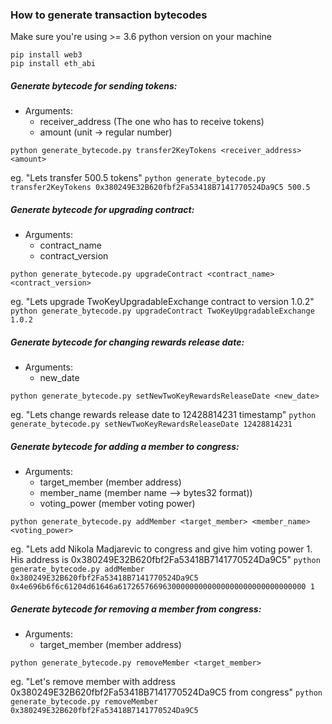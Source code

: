 ### How to generate transaction bytecodes

Make sure you're using >= 3.6 python version on your machine

```apple js
pip install web3
pip install eth_abi
```

##### Generate bytecode for sending tokens:
- Arguments: 
    - receiver_address (The one who has to receive tokens)
    - amount  (unit -> regular number)

`python generate_bytecode.py transfer2KeyTokens <receiver_address> <amount>`

eg. "Lets transfer 500.5 tokens" 
`python generate_bytecode.py transfer2KeyTokens 0x380249E32B620fbf2Fa53418B7141770524Da9C5 500.5`


##### Generate bytecode for upgrading contract:
- Arguments:
    - contract_name 
    - contract_version
    
`python generate_bytecode.py upgradeContract <contract_name> <contract_version>`

eg. "Lets upgrade TwoKeyUpgradableExchange contract to version 1.0.2" 
`python generate_bytecode.py upgradeContract TwoKeyUpgradableExchange 1.0.2`


##### Generate bytecode for changing rewards release date:
- Arguments:
    - new_date
  
`python generate_bytecode.py setNewTwoKeyRewardsReleaseDate <new_date>`

eg. "Lets change rewards release date to 12428814231 timestamp"
`python generate_bytecode.py setNewTwoKeyRewardsReleaseDate 12428814231`


##### Generate bytecode for adding a member to congress:
- Arguments:
    - target_member (member address)
    - member_name (member name --> bytes32 format))
    - voting_power (member voting power)
  
`python generate_bytecode.py addMember <target_member> <member_name> <voting_power>`

eg. "Lets add Nikola Madjarevic to congress and give him voting power 1. His address is 0x380249E32B620fbf2Fa53418B7141770524Da9C5"
`python generate_bytecode.py addMember 0x380249E32B620fbf2Fa53418B7141770524Da9C5 0x4e696b6f6c61204d61646a617265766963000000000000000000000000000000 1`


##### Generate bytecode for removing a member from congress:
- Arguments:
    - target_member (member address)
 
`python generate_bytecode.py removeMember <target_member>`

eg. "Let's remove member with address 0x380249E32B620fbf2Fa53418B7141770524Da9C5 from congress"
`python generate_bytecode.py removeMember 0x380249E32B620fbf2Fa53418B7141770524Da9C5`



